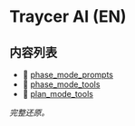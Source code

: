 # Traycer AI (EN)

## 内容列表

- 📄 [phase_mode_prompts](/en/en/traycer-ai/phase_mode_prompts.md)
- 📄 [phase_mode_tools](/en/en/traycer-ai/phase_mode_tools.md)
- 📄 [plan_mode_tools](/en/en/traycer-ai/plan_mode_tools.md)


*完整还原。*